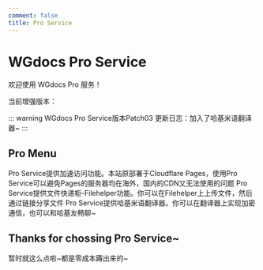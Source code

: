 ```yaml
---
comment: false
title: Pro Service
---
```

# WGdocs Pro Service

欢迎使用 WGdocs Pro 服务！

当前增强版本：

::: warning WGdocs Pro Service版本Patch03
更新日志：加入了哈基米语翻译器~
:::

## Pro Menu

<NCard title="🚀 加速访问与镜像站点" link="/pro/speed">
Pro Service提供加速访问功能。本站原部署于Cloudflare Pages，使用Pro Service可以避免Pages的服务器均在海外，国内的CDN又无法使用的问题
</NCard>

<NCard title="📦 文件快递柜" link="/pro/filehelper">
Pro Service提供文件快递柜-Filehelper功能。你可以在Filehelper上上传文件，然后通过链接分享文件
</NCard>

<NCard title="🔤 哈基米语翻译器" link="/pro/hajimi">
Pro Service提供哈基米语翻译器。你可以在翻译器上实现加密通信，也可以和哈基友畅聊~
</NCard>


## Thanks for chossing Pro Service~
暂时就这么点啦~都是零成本薅出来的~